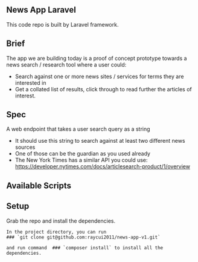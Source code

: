 
## News App Laravel

This code repo is built by Laravel framework.

## Brief

The app we are building today is a proof of concept prototype towards a
news search / research tool where a user could:

- Search against one or more news sites / services for terms they are
  interested in
- Get a collated list of results, click through to read further the
  articles of interest.


## Spec
A web endpoint that takes a user search query as a string
* It should use this string to search against at least two different news sources
* One of those can be the guardian as you used already
* The New York Times has a similar API you could use:
https://developer.nytimes.com/docs/articlesearch-product/1/overview



## Available Scripts

## Setup

Grab the repo and install the dependencies.

```
In the project directory, you can run
### `git clone git@github.com:raycui2011/news-app-v1.git` 

and run command  ### `composer install` to install all the dependencies.
```
